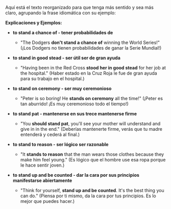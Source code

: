 Aquí está el texto reorganizado para que tenga más sentido y sea más claro, agrupando la frase idiomática con su ejemplo:

**Explicaciones y Ejemplos:**

*   **to stand a chance of - tener probabilidades de**
    *   "The Dodgers **don't stand a chance of** winning the World Series!" (¡Los Dodgers no tienen probabilidades de ganar la Serie Mundial!)

*   **to stand in good stead - ser útil   ser de gran ayuda**
    *   "Having been in the Red Cross **stood her in good stead** for her job at the hospital." (Haber estado en la Cruz Roja le fue de gran ayuda para su trabajo en el hospital.)

*   **to stand on ceremony - ser muy ceremonioso**
    *   "Peter is so boring! He **stands on ceremony** all the time!" (¡Peter es tan aburrido! ¡Es muy ceremonioso todo el tiempo!)

*   **to stand pat - mantenerse en sus trece   mantenerse firme**
    *   "You **should stand pat**, you'll see your mother will understand and give in in the end." (Deberías mantenerte firme, verás que tu madre entenderá y cederá al final.)

*   **to stand to reason - ser lógico   ser razonable**
    *   "It **stands to reason** that the man wears those clothes because they make him feel young." (Es lógico que el hombre use esa ropa porque le hace sentir joven.)

*   **to stand up and be counted - dar la cara por sus principios   manifestarse abiertamente**
    *   "Think for yourself, **stand up and be counted**. It's the best thing you can do." (Piensa por ti mismo, da la cara por tus principios. Es lo mejor que puedes hacer.)

